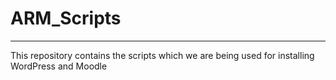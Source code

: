 # ARM_Scripts
----

This repository contains the scripts which we are being used for installing WordPress and Moodle
